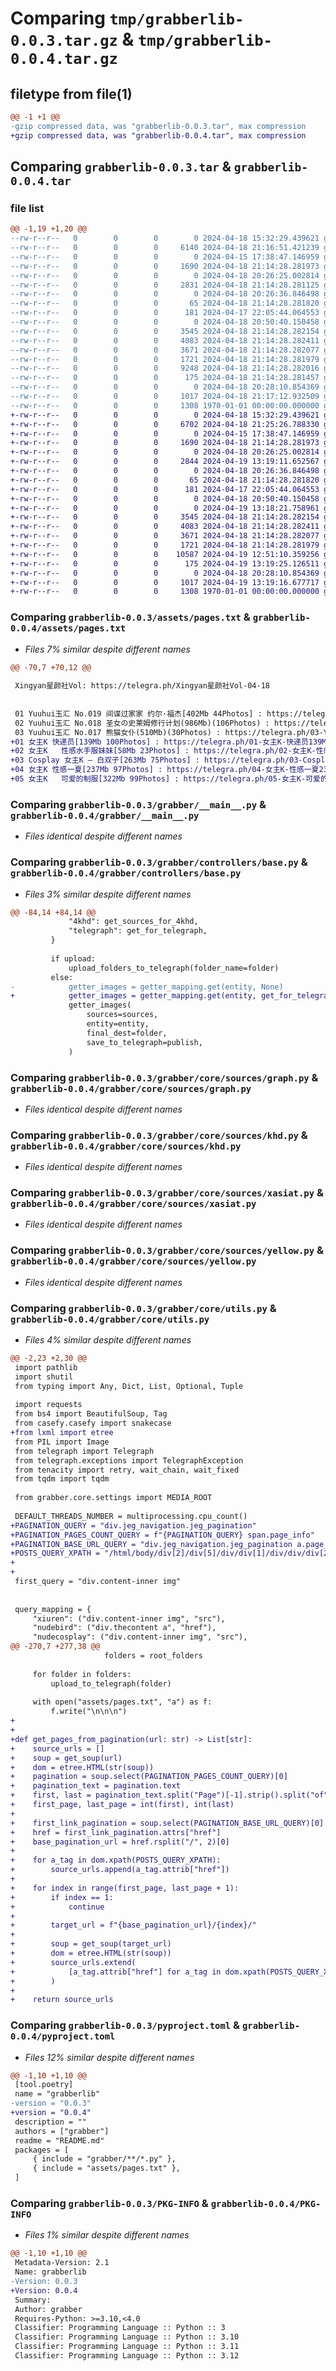 # Comparing `tmp/grabberlib-0.0.3.tar.gz` & `tmp/grabberlib-0.0.4.tar.gz`

## filetype from file(1)

```diff
@@ -1 +1 @@
-gzip compressed data, was "grabberlib-0.0.3.tar", max compression
+gzip compressed data, was "grabberlib-0.0.4.tar", max compression
```

## Comparing `grabberlib-0.0.3.tar` & `grabberlib-0.0.4.tar`

### file list

```diff
@@ -1,19 +1,20 @@
--rw-r--r--   0        0        0        0 2024-04-18 15:32:29.439621 grabberlib-0.0.3/README.md
--rw-r--r--   0        0        0     6140 2024-04-18 21:16:51.421239 grabberlib-0.0.3/assets/pages.txt
--rw-r--r--   0        0        0        0 2024-04-15 17:38:47.146959 grabberlib-0.0.3/grabber/__init__.py
--rw-r--r--   0        0        0     1690 2024-04-18 21:14:28.281973 grabberlib-0.0.3/grabber/__main__.py
--rw-r--r--   0        0        0        0 2024-04-18 20:26:25.002814 grabberlib-0.0.3/grabber/controllers/__init__.py
--rw-r--r--   0        0        0     2831 2024-04-18 21:14:28.281125 grabberlib-0.0.3/grabber/controllers/base.py
--rw-r--r--   0        0        0        0 2024-04-18 20:26:36.846498 grabberlib-0.0.3/grabber/core/__init__.py
--rw-r--r--   0        0        0       65 2024-04-18 21:14:28.281820 grabberlib-0.0.3/grabber/core/exc.py
--rw-r--r--   0        0        0      181 2024-04-17 22:05:44.064553 grabberlib-0.0.3/grabber/core/settings.py
--rw-r--r--   0        0        0        0 2024-04-18 20:50:40.150458 grabberlib-0.0.3/grabber/core/sources/__init__.py
--rw-r--r--   0        0        0     3545 2024-04-18 21:14:28.282154 grabberlib-0.0.3/grabber/core/sources/graph.py
--rw-r--r--   0        0        0     4083 2024-04-18 21:14:28.282411 grabberlib-0.0.3/grabber/core/sources/khd.py
--rw-r--r--   0        0        0     3671 2024-04-18 21:14:28.282077 grabberlib-0.0.3/grabber/core/sources/xasiat.py
--rw-r--r--   0        0        0     1721 2024-04-18 21:14:28.281979 grabberlib-0.0.3/grabber/core/sources/yellow.py
--rw-r--r--   0        0        0     9248 2024-04-18 21:14:28.282016 grabberlib-0.0.3/grabber/core/utils.py
--rw-r--r--   0        0        0      175 2024-04-18 21:14:28.281457 grabberlib-0.0.3/grabber/core/version.py
--rw-r--r--   0        0        0        0 2024-04-18 20:28:10.854369 grabberlib-0.0.3/grabber/templates/__init__.py
--rw-r--r--   0        0        0     1017 2024-04-18 21:17:12.932509 grabberlib-0.0.3/pyproject.toml
--rw-r--r--   0        0        0     1308 1970-01-01 00:00:00.000000 grabberlib-0.0.3/PKG-INFO
+-rw-r--r--   0        0        0        0 2024-04-18 15:32:29.439621 grabberlib-0.0.4/README.md
+-rw-r--r--   0        0        0     6702 2024-04-18 21:25:26.788330 grabberlib-0.0.4/assets/pages.txt
+-rw-r--r--   0        0        0        0 2024-04-15 17:38:47.146959 grabberlib-0.0.4/grabber/__init__.py
+-rw-r--r--   0        0        0     1690 2024-04-18 21:14:28.281973 grabberlib-0.0.4/grabber/__main__.py
+-rw-r--r--   0        0        0        0 2024-04-18 20:26:25.002814 grabberlib-0.0.4/grabber/controllers/__init__.py
+-rw-r--r--   0        0        0     2844 2024-04-19 13:19:11.652567 grabberlib-0.0.4/grabber/controllers/base.py
+-rw-r--r--   0        0        0        0 2024-04-18 20:26:36.846498 grabberlib-0.0.4/grabber/core/__init__.py
+-rw-r--r--   0        0        0       65 2024-04-18 21:14:28.281820 grabberlib-0.0.4/grabber/core/exc.py
+-rw-r--r--   0        0        0      181 2024-04-17 22:05:44.064553 grabberlib-0.0.4/grabber/core/settings.py
+-rw-r--r--   0        0        0        0 2024-04-18 20:50:40.150458 grabberlib-0.0.4/grabber/core/sources/__init__.py
+-rw-r--r--   0        0        0        0 2024-04-19 13:18:21.758961 grabberlib-0.0.4/grabber/core/sources/common.py
+-rw-r--r--   0        0        0     3545 2024-04-18 21:14:28.282154 grabberlib-0.0.4/grabber/core/sources/graph.py
+-rw-r--r--   0        0        0     4083 2024-04-18 21:14:28.282411 grabberlib-0.0.4/grabber/core/sources/khd.py
+-rw-r--r--   0        0        0     3671 2024-04-18 21:14:28.282077 grabberlib-0.0.4/grabber/core/sources/xasiat.py
+-rw-r--r--   0        0        0     1721 2024-04-18 21:14:28.281979 grabberlib-0.0.4/grabber/core/sources/yellow.py
+-rw-r--r--   0        0        0    10587 2024-04-19 12:51:10.359256 grabberlib-0.0.4/grabber/core/utils.py
+-rw-r--r--   0        0        0      175 2024-04-19 13:19:25.126511 grabberlib-0.0.4/grabber/core/version.py
+-rw-r--r--   0        0        0        0 2024-04-18 20:28:10.854369 grabberlib-0.0.4/grabber/templates/__init__.py
+-rw-r--r--   0        0        0     1017 2024-04-19 13:19:16.677717 grabberlib-0.0.4/pyproject.toml
+-rw-r--r--   0        0        0     1308 1970-01-01 00:00:00.000000 grabberlib-0.0.4/PKG-INFO
```

### Comparing `grabberlib-0.0.3/assets/pages.txt` & `grabberlib-0.0.4/assets/pages.txt`

 * *Files 7% similar despite different names*

```diff
@@ -70,7 +70,12 @@
 
 Xingyan星颜社Vol: https://telegra.ph/Xingyan星颜社Vol-04-18
 
 
 01 Yuuhui玉汇 No.019 间谍过家家 约尔·福杰[402Mb 44Photos] : https://telegra.ph/01-Yuuhui玉汇-No019-间谍过家家-约尔福杰402Mb-44Photos-04-18
 02 Yuuhui玉汇 No.018 圣女の史莱姆修行计划(986Mb)(106Photos) : https://telegra.ph/02-Yuuhui玉汇-No018-圣女の史莱姆修行计划986Mb106Photos-04-18
 03 Yuuhui玉汇 No.017 熊猫女仆(510Mb)(30Photos) : https://telegra.ph/03-Yuuhui玉汇-No017-熊猫女仆510Mb30Photos-04-18
+01 女主K 快递员[139Mb 100Photos] : https://telegra.ph/01-女主K-快递员139Mb-100Photos-04-18
+02 女主K   性感水手服妹妹[58Mb 23Photos] : https://telegra.ph/02-女主K-性感水手服妹妹58Mb-23Photos-04-18
+03 Cosplay 女主K – 白双子[263Mb 75Photos] : https://telegra.ph/03-Cosplay-女主K--白双子263Mb-75Photos-04-18
+04 女主K 性感一夏[237Mb 97Photos] : https://telegra.ph/04-女主K-性感一夏237Mb-97Photos-04-18
+05 女主K   可爱的制服[322Mb 99Photos] : https://telegra.ph/05-女主K-可爱的制服322Mb-99Photos-04-18
```

### Comparing `grabberlib-0.0.3/grabber/__main__.py` & `grabberlib-0.0.4/grabber/__main__.py`

 * *Files identical despite different names*

### Comparing `grabberlib-0.0.3/grabber/controllers/base.py` & `grabberlib-0.0.4/grabber/controllers/base.py`

 * *Files 3% similar despite different names*

```diff
@@ -84,14 +84,14 @@
             "4khd": get_sources_for_4khd,
             "telegraph": get_for_telegraph,
         }
 
         if upload:
             upload_folders_to_telegraph(folder_name=folder)
         else:
-            getter_images = getter_mapping.get(entity, None)
+            getter_images = getter_mapping.get(entity, get_for_telegraph)
             getter_images(
                 sources=sources,
                 entity=entity,
                 final_dest=folder,
                 save_to_telegraph=publish,
             )
```

### Comparing `grabberlib-0.0.3/grabber/core/sources/graph.py` & `grabberlib-0.0.4/grabber/core/sources/graph.py`

 * *Files identical despite different names*

### Comparing `grabberlib-0.0.3/grabber/core/sources/khd.py` & `grabberlib-0.0.4/grabber/core/sources/khd.py`

 * *Files identical despite different names*

### Comparing `grabberlib-0.0.3/grabber/core/sources/xasiat.py` & `grabberlib-0.0.4/grabber/core/sources/xasiat.py`

 * *Files identical despite different names*

### Comparing `grabberlib-0.0.3/grabber/core/sources/yellow.py` & `grabberlib-0.0.4/grabber/core/sources/yellow.py`

 * *Files identical despite different names*

### Comparing `grabberlib-0.0.3/grabber/core/utils.py` & `grabberlib-0.0.4/grabber/core/utils.py`

 * *Files 4% similar despite different names*

```diff
@@ -2,23 +2,30 @@
 import pathlib
 import shutil
 from typing import Any, Dict, List, Optional, Tuple
 
 import requests
 from bs4 import BeautifulSoup, Tag
 from casefy.casefy import snakecase
+from lxml import etree
 from PIL import Image
 from telegraph import Telegraph
 from telegraph.exceptions import TelegraphException
 from tenacity import retry, wait_chain, wait_fixed
 from tqdm import tqdm
 
 from grabber.core.settings import MEDIA_ROOT
 
 DEFAULT_THREADS_NUMBER = multiprocessing.cpu_count()
+PAGINATION_QUERY = "div.jeg_navigation.jeg_pagination"
+PAGINATION_PAGES_COUNT_QUERY = f"{PAGINATION_QUERY} span.page_info"
+PAGINATION_BASE_URL_QUERY = "div.jeg_navigation.jeg_pagination a.page_number"
+POSTS_QUERY_XPATH = "/html/body/div[2]/div[5]/div/div[1]/div/div/div[2]/div/div/div[2]/div/div[1]/div/div/div/article/div/div/a"
+
+
 first_query = "div.content-inner img"
 
 
 query_mapping = {
     "xiuren": ("div.content-inner img", "src"),
     "nudebird": ("div.thecontent a", "href"),
     "nudecosplay": ("div.content-inner img", "src"),
@@ -270,7 +277,38 @@
                     folders = root_folders
 
     for folder in folders:
         upload_to_telegraph(folder)
 
     with open("assets/pages.txt", "a") as f:
         f.write("\n\n\n")
+
+
+def get_pages_from_pagination(url: str) -> List[str]:
+    source_urls = []
+    soup = get_soup(url)
+    dom = etree.HTML(str(soup))
+    pagination = soup.select(PAGINATION_PAGES_COUNT_QUERY)[0]
+    pagination_text = pagination.text
+    first, last = pagination_text.split("Page")[-1].strip().split("of")
+    first_page, last_page = int(first), int(last)
+
+    first_link_pagination = soup.select(PAGINATION_BASE_URL_QUERY)[0]
+    href = first_link_pagination.attrs["href"]
+    base_pagination_url = href.rsplit("/", 2)[0]
+
+    for a_tag in dom.xpath(POSTS_QUERY_XPATH):
+        source_urls.append(a_tag.attrib["href"])
+
+    for index in range(first_page, last_page + 1):
+        if index == 1:
+            continue
+
+        target_url = f"{base_pagination_url}/{index}/"
+
+        soup = get_soup(target_url)
+        dom = etree.HTML(str(soup))
+        source_urls.extend(
+            [a_tag.attrib["href"] for a_tag in dom.xpath(POSTS_QUERY_XPATH)]
+        )
+
+    return source_urls
```

### Comparing `grabberlib-0.0.3/pyproject.toml` & `grabberlib-0.0.4/pyproject.toml`

 * *Files 12% similar despite different names*

```diff
@@ -1,10 +1,10 @@
 [tool.poetry]
 name = "grabberlib"
-version = "0.0.3"
+version = "0.0.4"
 description = ""
 authors = ["grabber"]
 readme = "README.md"
 packages = [
     { include = "grabber/**/*.py" },
     { include = "assets/pages.txt" },
 ]
```

### Comparing `grabberlib-0.0.3/PKG-INFO` & `grabberlib-0.0.4/PKG-INFO`

 * *Files 1% similar despite different names*

```diff
@@ -1,10 +1,10 @@
 Metadata-Version: 2.1
 Name: grabberlib
-Version: 0.0.3
+Version: 0.0.4
 Summary: 
 Author: grabber
 Requires-Python: >=3.10,<4.0
 Classifier: Programming Language :: Python :: 3
 Classifier: Programming Language :: Python :: 3.10
 Classifier: Programming Language :: Python :: 3.11
 Classifier: Programming Language :: Python :: 3.12
```

